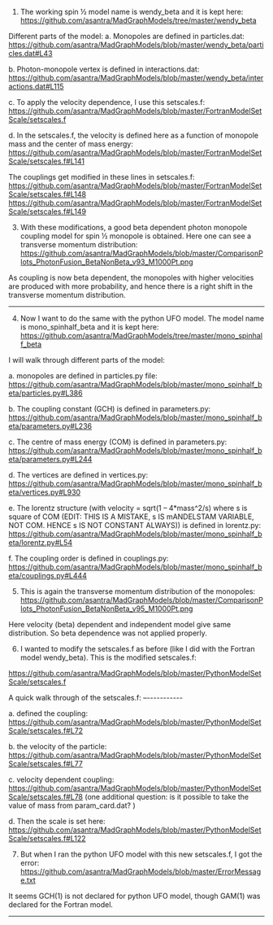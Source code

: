 
1. The working spin ½ model name is wendy_beta and it is kept here:
 https://github.com/asantra/MadGraphModels/tree/master/wendy_beta

Different parts of the model:
a. Monopoles are defined in particles.dat:
https://github.com/asantra/MadGraphModels/blob/master/wendy_beta/particles.dat#L43

b. Photon-monopole vertex is defined in interactions.dat:
https://github.com/asantra/MadGraphModels/blob/master/wendy_beta/interactions.dat#L115

c. To apply the velocity dependence, I use this setscales.f:
https://github.com/asantra/MadGraphModels/blob/master/FortranModelSetScale/setscales.f

d. In the setscales.f, the velocity is defined here as a function of monopole mass and the center of mass energy:
https://github.com/asantra/MadGraphModels/blob/master/FortranModelSetScale/setscales.f#L141

The couplings get modified in these lines in setscales.f:
https://github.com/asantra/MadGraphModels/blob/master/FortranModelSetScale/setscales.f#L148
https://github.com/asantra/MadGraphModels/blob/master/FortranModelSetScale/setscales.f#L149

3. With these modifications, a good beta dependent photon monopole coupling model for spin ½ monopole is obtained. Here one can see a transverse momentum distribution:
https://github.com/asantra/MadGraphModels/blob/master/ComparisonPlots_PhotonFusion_BetaNonBeta_v93_M1000Pt.png

As coupling is now beta dependent, the monopoles with higher velocities are produced with more probability, and hence there is a right shift in the transverse momentum distribution.

*******************************************

4. Now I want to do the same with the python UFO model. The model name is mono_spinhalf_beta and it is kept here:
https://github.com/asantra/MadGraphModels/tree/master/mono_spinhalf_beta

I will walk through different parts of the model:

a. monopoles are defined in particles.py file:
https://github.com/asantra/MadGraphModels/blob/master/mono_spinhalf_beta/particles.py#L386

b. The coupling constant (GCH) is defined in parameters.py:
https://github.com/asantra/MadGraphModels/blob/master/mono_spinhalf_beta/parameters.py#L236

c. The centre of mass energy (COM) is defined in parameters.py:
https://github.com/asantra/MadGraphModels/blob/master/mono_spinhalf_beta/parameters.py#L244

d. The vertices are defined in vertices.py:
https://github.com/asantra/MadGraphModels/blob/master/mono_spinhalf_beta/vertices.py#L930

e. The lorentz structure (with velocity = sqrt(1 – 4*mass^2/s) where s is square of COM (EDIT: THIS IS A MISTAKE, s IS mANDELSTAM VARIABLE, NOT COM. HENCE s IS NOT CONSTANT ALWAYS)) is defined in lorentz.py:
https://github.com/asantra/MadGraphModels/blob/master/mono_spinhalf_beta/lorentz.py#L54

f. The coupling order is defined in couplings.py:
https://github.com/asantra/MadGraphModels/blob/master/mono_spinhalf_beta/couplings.py#L444

5. This is again the transverse momentum distribution of the monopoles:
https://github.com/asantra/MadGraphModels/blob/master/ComparisonPlots_PhotonFusion_BetaNonBeta_v95_M1000Pt.png

Here velocity (beta) dependent and independent model give same distribution. So beta dependence was not applied properly.

6. I wanted to modify the setscales.f as before (like I did with the Fortran model wendy_beta). This is the modified setscales.f:

https://github.com/asantra/MadGraphModels/blob/master/PythonModelSetScale/setscales.f

A quick walk through of the setscales.f:
–-----------


a. defined the coupling:
https://github.com/asantra/MadGraphModels/blob/master/PythonModelSetScale/setscales.f#L72

b. the velocity of the particle:
https://github.com/asantra/MadGraphModels/blob/master/PythonModelSetScale/setscales.f#L77

c. velocity dependent coupling:
https://github.com/asantra/MadGraphModels/blob/master/PythonModelSetScale/setscales.f#L78
(one additional question: is it possible to take the value of mass from param_card.dat? )

d. Then the scale is set here:
https://github.com/asantra/MadGraphModels/blob/master/PythonModelSetScale/setscales.f#L122

7. But when I ran the python UFO model with this new setscales.f, I got the error:
https://github.com/asantra/MadGraphModels/blob/master/ErrorMessage.txt

It seems GCH(1) is not declared for python UFO model, though GAM(1) was declared for the Fortran model.

*********************
